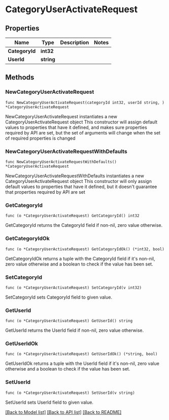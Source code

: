 # CategoryUserActivateRequest

## Properties

Name | Type | Description | Notes
------------ | ------------- | ------------- | -------------
**CategoryId** | **int32** |  | 
**UserId** | **string** |  | 

## Methods

### NewCategoryUserActivateRequest

`func NewCategoryUserActivateRequest(categoryId int32, userId string, ) *CategoryUserActivateRequest`

NewCategoryUserActivateRequest instantiates a new CategoryUserActivateRequest object
This constructor will assign default values to properties that have it defined,
and makes sure properties required by API are set, but the set of arguments
will change when the set of required properties is changed

### NewCategoryUserActivateRequestWithDefaults

`func NewCategoryUserActivateRequestWithDefaults() *CategoryUserActivateRequest`

NewCategoryUserActivateRequestWithDefaults instantiates a new CategoryUserActivateRequest object
This constructor will only assign default values to properties that have it defined,
but it doesn't guarantee that properties required by API are set

### GetCategoryId

`func (o *CategoryUserActivateRequest) GetCategoryId() int32`

GetCategoryId returns the CategoryId field if non-nil, zero value otherwise.

### GetCategoryIdOk

`func (o *CategoryUserActivateRequest) GetCategoryIdOk() (*int32, bool)`

GetCategoryIdOk returns a tuple with the CategoryId field if it's non-nil, zero value otherwise
and a boolean to check if the value has been set.

### SetCategoryId

`func (o *CategoryUserActivateRequest) SetCategoryId(v int32)`

SetCategoryId sets CategoryId field to given value.


### GetUserId

`func (o *CategoryUserActivateRequest) GetUserId() string`

GetUserId returns the UserId field if non-nil, zero value otherwise.

### GetUserIdOk

`func (o *CategoryUserActivateRequest) GetUserIdOk() (*string, bool)`

GetUserIdOk returns a tuple with the UserId field if it's non-nil, zero value otherwise
and a boolean to check if the value has been set.

### SetUserId

`func (o *CategoryUserActivateRequest) SetUserId(v string)`

SetUserId sets UserId field to given value.



[[Back to Model list]](../README.md#documentation-for-models) [[Back to API list]](../README.md#documentation-for-api-endpoints) [[Back to README]](../README.md)


